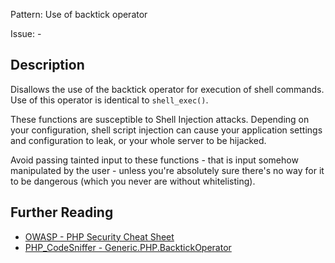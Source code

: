 Pattern: Use of backtick operator

Issue: -

## Description

Disallows the use of the backtick operator for execution of shell commands. Use of this operator is identical to `shell_exec()`.

These functions are susceptible to Shell Injection attacks. Depending on your configuration, shell script injection can cause your application settings and configuration to leak, or your whole server to be hijacked.

Avoid passing tainted input to these functions - that is input somehow manipulated by the user - unless you're absolutely sure there's no way for it to be dangerous (which you never are without whitelisting).


## Further Reading

* [OWASP - PHP Security Cheat Sheet](https://www.owasp.org/index.php/PHP_Security_Cheat_Sheet#Shell_Injection)
* [PHP_CodeSniffer - Generic.PHP.BacktickOperator](https://github.com/squizlabs/PHP_CodeSniffer/blob/master/src/Standards/Generic/Sniffs/PHP/BacktickOperatorSniff.php)